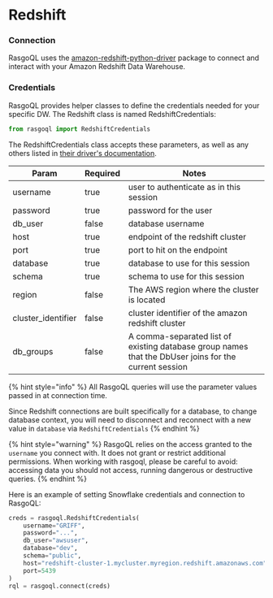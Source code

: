 # Redshift

### Connection

RasgoQL uses the [amazon-redshift-python-driver](https://github.com/aws/amazon-redshift-python-driver) package to connect and interact with your Amazon Redshift Data Warehouse.

### Credentials

RasgoQL provides helper classes to define the credentials needed for your specific DW. The Redshift class is named RedshiftCredentials:

```python
from rasgoql import RedshiftCredentials
```

The RedshiftCredentials class accepts these parameters, as well as any others listed in [their driver's documentation](https://github.com/aws/amazon-redshift-python-driver#connection-parameters).

<table><thead><tr><th>Param</th><th data-type="checkbox">Required</th><th>Notes</th></tr></thead><tbody><tr><td>username</td><td>true</td><td>user to authenticate as in this session</td></tr><tr><td>password</td><td>true</td><td>password for the user</td></tr><tr><td>db_user</td><td>false</td><td>database username</td></tr><tr><td>host</td><td>true</td><td>endpoint of the redshift cluster</td></tr><tr><td>port</td><td>true</td><td>port to hit on the endpoint</td></tr><tr><td>database</td><td>true</td><td>database to use for this session</td></tr><tr><td>schema</td><td>true</td><td>schema to use for this session</td></tr><tr><td>region</td><td>false</td><td>The AWS region where the cluster is located</td></tr><tr><td>cluster_identifier</td><td>false</td><td>cluster identifier of the amazon redshift cluster</td></tr><tr><td>db_groups</td><td>false</td><td>A comma-separated list of existing database group names that the DbUser joins for the current session</td></tr></tbody></table>

{% hint style="info" %}
All RasgoQL queries will use the parameter values passed in at connection time.

Since Redshift connections are built specifically for a database, to change database context, you will need to disconnect and reconnect with a new value in `database` via `RedshiftCredentials`
{% endhint %}

{% hint style="warning" %}
RasgoQL relies on the access granted to the `username` you connect with. It does not grant or restrict additional permissions. When working with rasgoql, please be careful to avoid: accessing data you should not access, running dangerous or destructive queries.
{% endhint %}

Here is an example of setting Snowflake credentials and connection to RasgoQL:

```python
creds = rasgoql.RedshiftCredentials(
    username="GRIFF",
    password="...",
    db_user="awsuser",
    database="dev",
    schema="public",
    host="redshift-cluster-1.mycluster.myregion.redshift.amazonaws.com",
    port=5439
)
rql = rasgoql.connect(creds)
```
